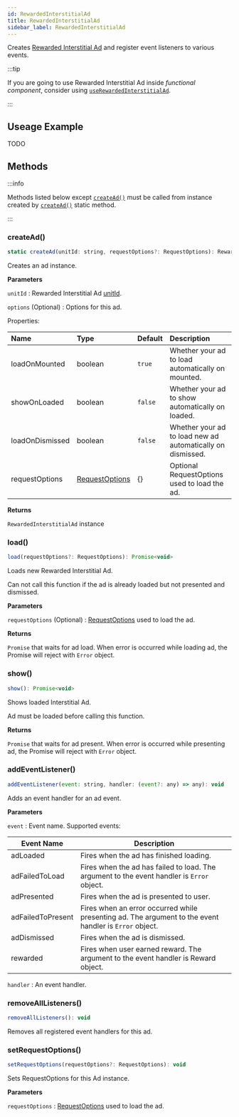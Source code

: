 ```yaml
---
id: RewardedInterstitialAd
title: RewardedInterstitialAd
sidebar_label: RewardedInterstitialAd
---
```


Creates [Rewarded Interstitial Ad](https://developers.google.com/admob/android/rewarded-interstitial) and register event listeners to various events.

:::tip

If you are going to use Rewarded Interstitial Ad inside _functional component_, consider using [`useRewardedInterstitialAd`](useRewardedInterstitialAd).

:::

## Useage Example

TODO

## Methods

:::info

Methods listed below except [`createAd()`](#createad) must be called from instance created by [`createAd()`](#createad) static method.

:::

### createAd()

```js
static createAd(unitId: string, requestOptions?: RequestOptions): RewardedInterstitialAd
```

Creates an ad instance.

**Parameters**

`unitId` : Rewarded Interstitial Ad [unitId](https://support.google.com/admob/answer/7356431).

`options` (Optional) : Options for this ad. 

Properties:

| Name            | Type                             | Default | Description                                                |
| :-------------- | :------------------------------- | :------ | :--------------------------------------------------------- |
| loadOnMounted   | boolean                          | `true`  | Whether your ad to load automatically on mounted.          |
| showOnLoaded    | boolean                          | `false` | Whether your ad to show automatically on loaded.           |
| loadOnDismissed | boolean                          | `false` | Whether your ad to load new ad automatically on dismissed. |
| requestOptions  | [RequestOptions](RequestOptions) | {}      | Optional RequestOptions used to load the ad.               |

**Returns**

`RewardedInterstitialAd` instance

### load()

```js
load(requestOptions?: RequestOptions): Promise<void>
```

Loads new Rewarded Interstitial Ad.

Can not call this function if the ad is already loaded but not presented and dismissed. 

**Parameters**

`requestOptions` (Optional) : [RequestOptions](RequestOptions) used to load the ad. 

**Returns**

`Promise` that waits for ad load. When error is occurred while loading ad, the Promise will reject with `Error` object.

### show()

```js
show(): Promise<void>
```

Shows loaded Interstitial Ad. 

Ad must be loaded before calling this function. 

**Returns**

`Promise` that waits for ad present. When error is occurred while presenting ad, the Promise will reject with `Error` object.

### addEventListener()

```js
addEventListener(event: string, handler: (event?: any) => any): void
```

Adds an event handler for an ad event.

**Parameters**

`event` : Event name. Supported events:

| Event Name        | Description                                                                                            |
| ----------------- | ------------------------------------------------------------------------------------------------------ |
| adLoaded          | Fires when the ad has finished loading.                                                                |
| adFailedToLoad    | Fires when the ad has failed to load. The argument to the event handler is `Error` object.             |
| adPresented       | Fires when the ad is presented to user.                                                                |
| adFailedToPresent | Fires when an error occurred while presenting ad. The argument to the event handler is `Error` object. |
| adDismissed       | Fires when the ad is dismissed.                                                                        |
| rewarded          | Fires when user earned reward. The argument to the event handler is Reward object.                     |

`handler` : An event handler.

### removeAllListeners()

```js
removeAllListeners(): void
```

Removes all registered event handlers for this ad.

### setRequestOptions()

```js
setRequestOptions(requestOptions?: RequestOptions): void
```

Sets RequestOptions for this Ad instance.

**Parameters**

`requestOptions` : [RequestOptions](RequestOptions) used to load the ad.
